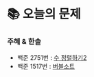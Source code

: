  # 📚 오늘의 문제

### 주혜 & 한솔
- 백준 2751번 : [수 정렬하기2](https://www.acmicpc.net/problem/2751)
- 백준 1517번 : [버블소트](https://www.acmicpc.net/problem/1517)
